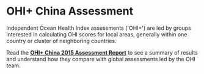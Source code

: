 # OHI+ China Assessment

Independent Ocean Health Index assessments ('OHI+') are led by groups interested in calculating OHI scores for local areas, generally within one country or cluster of neighboring countries.

Read the [**OHI+ China 2015 Assessment Report**](http://htmlpreview.github.io/?https://github.com/OHI-Science/chn/blob/draft/5/reports/report_China2015.html) to see a summary of results and understand how they compare with global assessments led by the OHI team.
